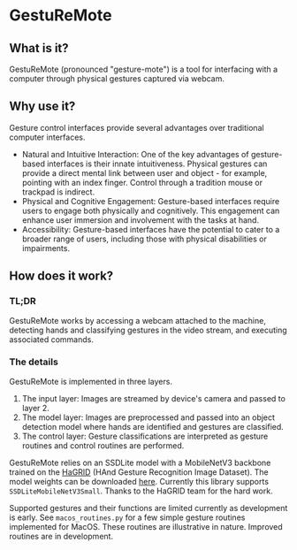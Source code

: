 
# GestuReMote

## What is it?

GestuReMote (pronounced "gesture-mote") is a tool for interfacing with a computer through physical gestures captured via webcam.

## Why use it?

Gesture control interfaces provide several advantages over traditional computer interfaces.

* Natural and Intuitive Interaction: One of the key advantages of gesture-based interfaces is their innate intuitiveness. Physical gestures can provide a direct mental link between user and object - for example, pointing with an index finger. Control through a tradition mouse or trackpad is indirect.
* Physical and Cognitive Engagement: Gesture-based interfaces require users to engage both physically and cognitively. This engagement can enhance user immersion and involvement with the tasks at hand.
* Accessibility: Gesture-based interfaces have the potential to cater to a broader range of users, including those with physical disabilities or impairments.

## How does it work?

### TL;DR

GestuReMote works by accessing a webcam attached to the machine, detecting hands and classifying gestures in the video stream, and executing associated commands.

### The details

GestuReMote is implemented in three layers.
1. The input layer: Images are streamed by device's camera and passed to layer 2.
2. The model layer: Images are preprocessed and passed into an object detection model where hands are identified and gestures are classified.
3. The control layer: Gesture classifications are interpreted as gesture routines and control routines are performed.

GestuReMote relies on an SSDLite model with a MobileNetV3 backbone trained on the [HaGRID](https://arxiv.org/abs/2206.08219) (HAnd Gesture Recognition Image Dataset). The model weights can be downloaded [here](https://github.com/hukenovs/hagrid/tree/master). Currently this library supports `SSDLiteMobileNetV3Small`. Thanks to  the HaGRID team for the hard work.

Supported gestures and their functions are limited currently as development is early. See `macos_routines.py` for a few simple gesture routines implemented for MacOS. These routines are illustrative in nature. Improved routines are in development.



